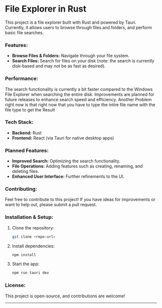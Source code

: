 # File Explorer in Rust

This project is a file explorer built with Rust and powered by Tauri. Currently, it allows users to browse through files and folders, and perform basic file searches. 

### Features:
- **Browse Files & Folders:** Navigate through your file system.
- **Search Files:** Search for files on your disk (note: the search is currently disk-based and may not be as fast as desired).

### Performance:
The search functionality is currently a bit faster compared to the Windows File Explorer when searching the entire disk. Improvements are planned for future releases to enhance search speed and efficiency. Another Problem right now is that right now that you have to type the intire file name with the file type to get the Result

### Tech Stack:
- **Backend:** Rust
- **Frontend:** React (via Tauri for native desktop apps)

### Planned Features:
- **Improved Search:** Optimizing the search functionality.
- **File Operations:** Adding features such as creating, renaming, and deleting files.
- **Enhanced User Interface:** Further refinements to the UI.

### Contributing:
Feel free to contribute to this project! If you have ideas for improvements or want to help out, please submit a pull request.

### Installation & Setup:

1. Clone the repository:
   ```bash
   git clone <repo-url>
   ```

2. Install dependencies:
   ```bash
   npm install
   ```

3. Start the app:
   ```bash
   npm run tauri dev
   ```

### License:
This project is open-source, and contributions are welcome!

---


